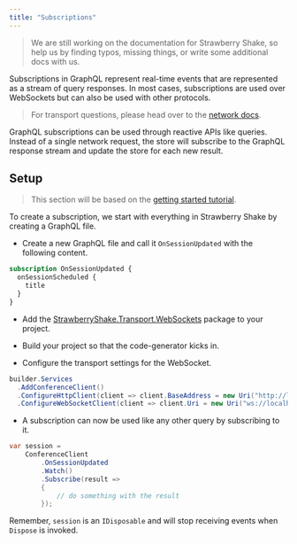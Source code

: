 ```yaml
---
title: "Subscriptions"
---
```


> We are still working on the documentation for Strawberry Shake, so help us by finding typos, missing things, or write some additional docs with us.

Subscriptions in GraphQL represent real-time events that are represented as a stream of query responses. In most cases, subscriptions are used over WebSockets but can also be used with other protocols.

> For transport questions, please head over to the [network docs](/docs/strawberryshake/networking).

GraphQL subscriptions can be used through reactive APIs like queries. Instead of a single network request, the store will subscribe to the GraphQL response stream and update the store for each new result.

## Setup

> This section will be based on the [getting started tutorial](/docs/strawberryshake/get-started).

To create a subscription, we start with everything in Strawberry Shake by creating a GraphQL file.

*  Create a new GraphQL file and call it `OnSessionUpdated` with the following content.

```graphql
subscription OnSessionUpdated {
  onSessionScheduled {
    title
  }
}
```

*  Add the [StrawberryShake.Transport.WebSockets](https://www.nuget.org/packages/StrawberryShake.Transport.WebSockets) package to your project.

*  Build your project so that the code-generator kicks in.

*  Configure the transport settings for the WebSocket.

```csharp
builder.Services
  .AddConferenceClient()
  .ConfigureHttpClient(client => client.BaseAddress = new Uri("http://localhost:5050/graphql"))
  .ConfigureWebSocketClient(client => client.Uri = new Uri("ws://localhost:5050/graphql"));
```

*  A subscription can now be used like any other query by subscribing to it.

```csharp
var session =
    ConferenceClient
        .OnSessionUpdated
        .Watch()
        .Subscribe(result =>
        {
            // do something with the result
        });
```

Remember, `session` is an `IDisposable` and will stop receiving events when `Dispose` is invoked.
